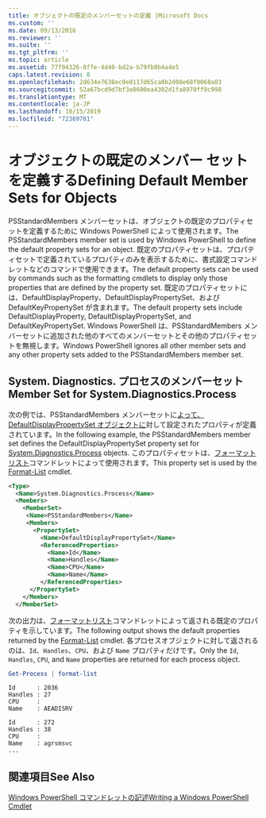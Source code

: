 ```yaml
---
title: オブジェクトの既定のメンバーセットの定義 |Microsoft Docs
ms.custom: ''
ms.date: 09/13/2016
ms.reviewer: ''
ms.suite: ''
ms.tgt_pltfrm: ''
ms.topic: article
ms.assetid: 77f94326-8ffe-4d40-bd2a-b79fb0b4a4e5
caps.latest.revision: 8
ms.openlocfilehash: 2d634e7638ec0e0117d65ca0b2d08e68f0068a03
ms.sourcegitcommit: 52a67bcd9d7bf3e8600ea4302d1fa8970ff9c998
ms.translationtype: MT
ms.contentlocale: ja-JP
ms.lasthandoff: 10/15/2019
ms.locfileid: "72369781"
---
```

# <a name="defining-default-member-sets-for-objects"></a><span data-ttu-id="888d2-102">オブジェクトの既定のメンバー セットを定義する</span><span class="sxs-lookup"><span data-stu-id="888d2-102">Defining Default Member Sets for Objects</span></span>

<span data-ttu-id="888d2-103">PSStandardMembers メンバーセットは、オブジェクトの既定のプロパティセットを定義するために Windows PowerShell によって使用されます。</span><span class="sxs-lookup"><span data-stu-id="888d2-103">The PSStandardMembers member set is used by Windows PowerShell to define the default property sets for an object.</span></span> <span data-ttu-id="888d2-104">既定のプロパティセットは、プロパティセットで定義されているプロパティのみを表示するために、書式設定コマンドレットなどのコマンドで使用できます。</span><span class="sxs-lookup"><span data-stu-id="888d2-104">The default property sets can be used by commands such as the formatting cmdlets to display only those properties that are defined by the property set.</span></span> <span data-ttu-id="888d2-105">既定のプロパティセットには、DefaultDisplayProperty、DefaultDisplayPropertySet、および DefaultKeyPropertySet が含まれます。</span><span class="sxs-lookup"><span data-stu-id="888d2-105">The default property sets include DefaultDisplayProperty, DefaultDisplayPropertySet, and DefaultKeyPropertySet.</span></span> <span data-ttu-id="888d2-106">Windows PowerShell は、PSStandardMembers メンバーセットに追加された他のすべてのメンバーセットとその他のプロパティセットを無視します。</span><span class="sxs-lookup"><span data-stu-id="888d2-106">Windows PowerShell ignores all other member sets and any other property sets added to the PSStandardMembers member set.</span></span>

## <a name="member-set-for-systemdiagnosticsprocess"></a><span data-ttu-id="888d2-107">System. Diagnostics. プロセスのメンバーセット</span><span class="sxs-lookup"><span data-stu-id="888d2-107">Member Set for System.Diagnostics.Process</span></span>

<span data-ttu-id="888d2-108">次の例では、PSStandardMembers メンバーセットに[よって、DefaultDisplayPropertySet オブジェクトに](/dotnet/api/System.Diagnostics.Process)対して設定されたプロパティが定義されています。</span><span class="sxs-lookup"><span data-stu-id="888d2-108">In the following example, the PSStandardMembers member set defines the DefaultDisplayPropertySet property set for [System.Diagnostics.Process](/dotnet/api/System.Diagnostics.Process) objects.</span></span> <span data-ttu-id="888d2-109">このプロパティセットは、[フォーマットリスト](/powershell/module/Microsoft.PowerShell.Utility/Format-List)コマンドレットによって使用されます。</span><span class="sxs-lookup"><span data-stu-id="888d2-109">This property set is used by the [Format-List](/powershell/module/Microsoft.PowerShell.Utility/Format-List) cmdlet.</span></span>

```xml
<Type>
  <Name>System.Diagnostics.Process</Name>
  <Members>
    <MemberSet>
     <Name>PSStandardMembers</Name>
     <Members>
       <PropertySet>
         <Name>DefaultDisplayPropertySet</Name>
         <ReferencedProperties>
           <Name>Id</Name>
           <Name>Handles</Name>
           <Name>CPU</Name>
           <Name>Name</Name>
         </ReferencedProperties>
      </PropertySet>
    </Members>
  </MemberSet>
```

<span data-ttu-id="888d2-110">次の出力は、[フォーマットリスト](/powershell/module/Microsoft.PowerShell.Utility/Format-List)コマンドレットによって返される既定のプロパティを示しています。</span><span class="sxs-lookup"><span data-stu-id="888d2-110">The following output shows the default properties returned by the [Format-List](/powershell/module/Microsoft.PowerShell.Utility/Format-List) cmdlet.</span></span> <span data-ttu-id="888d2-111">各プロセスオブジェクトに対して返されるのは、`Id`、`Handles`、`CPU`、および `Name` プロパティだけです。</span><span class="sxs-lookup"><span data-stu-id="888d2-111">Only the `Id`, `Handles`, `CPU`, and `Name` properties are returned for each process object.</span></span>

```powershell
Get-Process | format-list
```

```output
Id      : 2036
Handles : 27
CPU     :
Name    : AEADISRV

Id      : 272
Handles : 38
CPU     :
Name    : agrsmsvc
...
```

## <a name="see-also"></a><span data-ttu-id="888d2-112">関連項目</span><span class="sxs-lookup"><span data-stu-id="888d2-112">See Also</span></span>

[<span data-ttu-id="888d2-113">Windows PowerShell コマンドレットの記述</span><span class="sxs-lookup"><span data-stu-id="888d2-113">Writing a Windows PowerShell Cmdlet</span></span>](./writing-a-windows-powershell-cmdlet.md)
